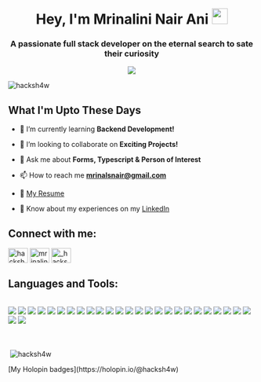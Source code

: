 <div align="center">
  <h1>Hey, I'm Mrinalini Nair Ani  <img src="https://media.giphy.com/media/hvRJCLFzcasrR4ia7z/giphy.gif" width="32"></h1>
  <h3>A passionate full stack developer on the eternal search to sate their curiosity</h3>
  <p> <img     src="https://media.giphy.com/media/v1.Y2lkPTc5MGI3NjExOHc0YzVkaXllNWpqdmNvaWwwZHpsbnJpZ2FydTI4bmt4OGJrMWNkNCZlcD12MV9pbnRlcm5hbF9naWZfYnlfaWQmY3Q9Zw/PpVjpSOjZDn9lfPE2L/giphy.gif"> </p>
</div>
<p align="left"> <img src="https://komarev.com/ghpvc/?username=hacksh4w&label=Profile%20views&color=0e75b6&style=flat" alt="hacksh4w" /> </p>

<h2 align="left"> What I'm Upto These Days </h2>

- 🌱 I’m currently learning **Backend Development!**
- 👯 I’m looking to collaborate on **Exciting Projects!**
- 💬 Ask me about **Forms, Typescript & Person of Interest**
- 📫 How to reach me **mrinalsnair@gmail.com**

- 📄 [My Resume](https://github.com/hacksh4w/hacksh4w/files/13059774/Resume.-.Mrinalini.Nair.Ani.pdf)

- 📄 Know about my experiences on my [LinkedIn](https://www.linkedin.com/in/mrinalini-nair-ani/)

<h2 align="left">Connect with me:</h2>
<p align="left">
<a href="https://dev.to/hacksh4w" target="blank"><img align="center" src="https://raw.githubusercontent.com/rahuldkjain/github-profile-readme-generator/master/src/images/icons/Social/devto.svg" alt="hacksh4w" height="30" width="40" /></a>
<a href="https://linkedin.com/in/mrinalini nair ani" target="blank"><img align="center" src="https://raw.githubusercontent.com/rahuldkjain/github-profile-readme-generator/master/src/images/icons/Social/linked-in-alt.svg" alt="mrinalini nair ani" height="30" width="40" /></a>
<a href="https://instagram.com/_hackshaw_" target="blank"><img align="center" src="https://raw.githubusercontent.com/rahuldkjain/github-profile-readme-generator/master/src/images/icons/Social/instagram.svg" alt="_hackshaw_" height="30" width="40" /></a>
</p>

<h2 align="left">Languages and Tools:</h2>
<div align-left> <br>
<img src="https://img.shields.io/badge/javascript%20-%23323330.svg?&style=for-the-badge&logo=javascript&logoColor=%23F7DF1E"/>
<img src="https://img.shields.io/badge/TypeScript-007ACC?style=for-the-badge&logo=typescript&logoColor=white"/>
<img src="https://img.shields.io/badge/Python-FFD43B?style=for-the-badge&logo=python&logoColor=darkgreen"/>
<img src="https://img.shields.io/badge/java-%23ED8B00.svg?&style=for-the-badge&logo=java&logoColor=white"/>
<img src="https://img.shields.io/badge/c%20-%2300599C.svg?&style=for-the-badge&logo=c&log[Resume - Mrinalini Nair Ani.pdf](https://github.com/hacksh4w/hacksh4w/files/13059773/Resume.-.Mrinalini.Nair.Ani.pdf)
oColor=white"/>
<img src="https://img.shields.io/badge/html5%20-%23E34F26.svg?&style=for-the-badge&logo=html5&logoColor=white"/>
<img src="https://img.shields.io/badge/css3%20-%231572B6.svg?&style=for-the-badge&logo=css3&logoColor=white"/>
<img src="https://img.shields.io/badge/git%20-%23F05033.svg?&style=for-the-badge&logo=git&logoColor=white"/>
<img src="https://img.shields.io/badge/github%20-%23121011.svg?&style=for-the-badge&logo=github&logoColor=white"/>
<img src="https://img.shields.io/badge/Postman-FF6C37?style=for-the-badge&logo=Postman&logoColor=white"/>
<img src="https://img.shields.io/badge/React-20232A?style=for-the-badge&logo=react&logoColor=61DAFB">
<img src="https://img.shields.io/badge/next.js-000000?style=for-the-badge&logo=nextdotjs&logoColor=white"/>
<img src="https://img.shields.io/badge/firebase-ffca28?style=for-the-badge&logo=firebase&logoColor=black">
<img src="https://img.shields.io/badge/node.js%20-%2343853D.svg?&style=for-the-badge&logo=node.js&logoColor=white"/>
<img src="https://img.shields.io/badge/Express.js-000000?style=for-the-badge&logo=express&logoColor=white"/>
<img src="https://img.shields.io/badge/redis-%23DD0031.svg?&style=for-the-badge&logo=redis&logoColor=white"/>
<img src="https://img.shields.io/badge/MongoDB-4EA94B?style=for-the-badge&logo=mongodb&logoColor=white"/>
<img src="https://img.shields.io/badge/markdown-%23000000.svg?&style=for-the-badge&logo=markdown&logoColor=white"/>
<img src="https://img.shields.io/badge/Material%20UI-007FFF?style=for-the-badge&logo=mui&logoColor=white">
<img src="https://img.shields.io/badge/MySQL-00000F?style=for-the-badge&logo=mysql&logoColor=white"/>
<img src="https://img.shields.io/badge/Vite-B73BFE?style=for-the-badge&logo=vite&logoColor=FFD62E">
<img src="https://img.shields.io/badge/npm-CB3837?style=for-the-badge&logo=npm&logoColor=white"/>
<!---<img src="https://img.shields.io/badge/Yarn-2C8EBB?style=for-the-badge&logo=yarn&logoColor=white"/>
<img src="https://img.shields.io/badge/Amazon_AWS-232F3E?style=for-the-badge&logo=amazon-aws&logoColor=white"/> -->
<img src="https://img.shields.io/badge/Vercel-000000?style=for-the-badge&logo=vercel&logoColor=white"/>
<img src="https://img.shields.io/badge/Figma-F24E1E?style=for-the-badge&logo=figma&logoColor=white"/>
<img src="https://img.shields.io/badge/Canva-%2300C4CC.svg?&style=for-the-badge&logo=Canva&logoColor=white"/>
<img src="https://img.shields.io/badge/Brave-FF1B2D?style=for-the-badge&logo=Brave&logoColor=white"/>
<img src="https://img.shields.io/badge/Visual_Studio_Code-0078D4?style=for-the-badge&logo=visual%20studio%20code&logoColor=white"/>
</div>
  <br> <br>
<p>&nbsp;<img align="center" src="https://github-readme-stats.vercel.app/api?username=hacksh4w&show_icons=true&locale=en" alt="hacksh4w" /></p>
[My Holopin badges](https://holopin.io/@hacksh4w)
